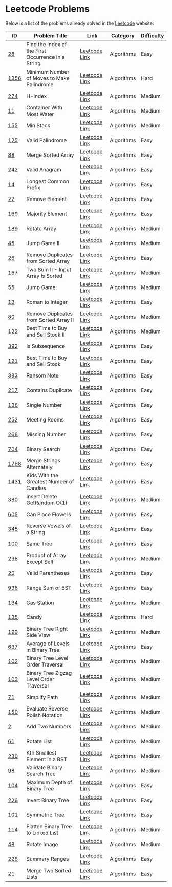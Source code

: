 # Leetcode Problems

Below is a list of the problems already solved in the [Leetcode](https://leetcode.com/problems) website:

| ID                                                           | Problem Title                                      | Link                                                                                              | Category   | Difficulty |
| ------------------------------------------------------------ | -------------------------------------------------- | ------------------------------------------------------------------------------------------------- | ---------- | ---------- |
| [28](28-find-the-index-of-the-first-occurrence-in-a-string/) | Find the Index of the First Occurrence in a String | [Leetcode Link](https://leetcode.com/problems/find-the-index-of-the-first-occurrence-in-a-string) | Algorithms | Easy       |
| [1356](1356-minimum-number-of-moves-to-make-palindrome/)     | Minimum Number of Moves to Make Palindrome         | [Leetcode Link](https://leetcode.com/problems/minimum-number-of-moves-to-make-palindrome)         | Algorithms | Hard       |
| [274](274-h-index/)                                          | H-Index                                            | [Leetcode Link](https://leetcode.com/problems/h-index)                                            | Algorithms | Medium     |
| [11](11-container-with-most-water/)                          | Container With Most Water                          | [Leetcode Link](https://leetcode.com/problems/container-with-most-water)                          | Algorithms | Medium     |
| [155](155-min-stack/)                                        | Min Stack                                          | [Leetcode Link](https://leetcode.com/problems/min-stack)                                          | Algorithms | Medium     |
| [125](125-valid-palindrome/)                                 | Valid Palindrome                                   | [Leetcode Link](https://leetcode.com/problems/valid-palindrome)                                   | Algorithms | Easy       |
| [88](88-merge-sorted-array/)                                 | Merge Sorted Array                                 | [Leetcode Link](https://leetcode.com/problems/merge-sorted-array)                                 | Algorithms | Easy       |
| [242](242-valid-anagram/)                                    | Valid Anagram                                      | [Leetcode Link](https://leetcode.com/problems/valid-anagram)                                      | Algorithms | Easy       |
| [14](14-longest-common-prefix/)                              | Longest Common Prefix                              | [Leetcode Link](https://leetcode.com/problems/longest-common-prefix)                              | Algorithms | Easy       |
| [27](27-remove-element/)                                     | Remove Element                                     | [Leetcode Link](https://leetcode.com/problems/remove-element)                                     | Algorithms | Easy       |
| [169](169-majority-element/)                                 | Majority Element                                   | [Leetcode Link](https://leetcode.com/problems/majority-element)                                   | Algorithms | Easy       |
| [189](189-rotate-array/)                                     | Rotate Array                                       | [Leetcode Link](https://leetcode.com/problems/rotate-array)                                       | Algorithms | Medium     |
| [45](45-jump-game-ii/)                                       | Jump Game II                                       | [Leetcode Link](https://leetcode.com/problems/jump-game-ii)                                       | Algorithms | Medium     |
| [26](26-remove-duplicates-from-sorted-array/)                | Remove Duplicates from Sorted Array                | [Leetcode Link](https://leetcode.com/problems/remove-duplicates-from-sorted-array)                | Algorithms | Easy       |
| [167](167-two-sum-ii-input-array-is-sorted/)                 | Two Sum II - Input Array Is Sorted                 | [Leetcode Link](https://leetcode.com/problems/two-sum-ii-input-array-is-sorted)                   | Algorithms | Medium     |
| [55](55-jump-game/)                                          | Jump Game                                          | [Leetcode Link](https://leetcode.com/problems/jump-game)                                          | Algorithms | Medium     |
| [13](13-roman-to-integer/)                                   | Roman to Integer                                   | [Leetcode Link](https://leetcode.com/problems/roman-to-integer)                                   | Algorithms | Easy       |
| [80](80-remove-duplicates-from-sorted-array-ii/)             | Remove Duplicates from Sorted Array II             | [Leetcode Link](https://leetcode.com/problems/remove-duplicates-from-sorted-array-ii)             | Algorithms | Medium     |
| [122](122-best-time-to-buy-and-sell-stock-ii/)               | Best Time to Buy and Sell Stock II                 | [Leetcode Link](https://leetcode.com/problems/best-time-to-buy-and-sell-stock-ii)                 | Algorithms | Medium     |
| [392](392-is-subsequence/)                                   | Is Subsequence                                     | [Leetcode Link](https://leetcode.com/problems/is-subsequence)                                     | Algorithms | Easy       |
| [121](121-best-time-to-buy-and-sell-stock/)                  | Best Time to Buy and Sell Stock                    | [Leetcode Link](https://leetcode.com/problems/best-time-to-buy-and-sell-stock)                    | Algorithms | Easy       |
| [383](383-ransom-note/)                                      | Ransom Note                                        | [Leetcode Link](https://leetcode.com/problems/ransom-note)                                        | Algorithms | Easy       |
| [217](217-contains-duplicate/)                               | Contains Duplicate                                 | [Leetcode Link](https://leetcode.com/problems/contains-duplicate)                                 | Algorithms | Easy       |
| [136](136-single-number/)                                    | Single Number                                      | [Leetcode Link](https://leetcode.com/problems/single-number)                                      | Algorithms | Easy       |
| [252](252-meeting-rooms/)                                    | Meeting Rooms                                      | [Leetcode Link](https://leetcode.com/problems/meeting-rooms)                                      | Algorithms | Easy       |
| [268](268-missing-number/)                                   | Missing Number                                     | [Leetcode Link](https://leetcode.com/problems/missing-number)                                     | Algorithms | Easy       |
| [704](704-binary-search/)                                    | Binary Search                                      | [Leetcode Link](https://leetcode.com/problems/binary-search)                                      | Algorithms | Easy       |
| [1768](1768-merge-strings-alternately/)                      | Merge Strings Alternately                          | [Leetcode Link](https://leetcode.com/problems/merge-strings-alternately)                          | Algorithms | Easy       |
| [1431](1431-kids-with-the-greatest-number-of-candies/)       | Kids With the Greatest Number of Candies           | [Leetcode Link](https://leetcode.com/problems/kids-with-the-greatest-number-of-candies)           | Algorithms | Easy       |
| [380](380-insert-delete-getrandom-o1/)                       | Insert Delete GetRandom O(1)                       | [Leetcode Link](https://leetcode.com/problems/insert-delete-getrandom-o1)                         | Algorithms | Medium     |
| [605](605-can-place-flowers/)                                | Can Place Flowers                                  | [Leetcode Link](https://leetcode.com/problems/can-place-flowers)                                  | Algorithms | Easy       |
| [345](345-reverse-vowels-of-a-string/)                       | Reverse Vowels of a String                         | [Leetcode Link](https://leetcode.com/problems/reverse-vowels-of-a-string)                         | Algorithms | Easy       |
| [100](100-same-tree/)                                        | Same Tree                                          | [Leetcode Link](https://leetcode.com/problems/same-tree)                                          | Algorithms | Easy       |
| [238](238-product-of-array-except-self/)                     | Product of Array Except Self                       | [Leetcode Link](https://leetcode.com/problems/product-of-array-except-self)                       | Algorithms | Medium     |
| [20](20-valid-parentheses/)                                  | Valid Parentheses                                  | [Leetcode Link](https://leetcode.com/problems/valid-parentheses)                                  | Algorithms | Easy       |
| [938](938-range-sum-of-bst/) | Range Sum of BST | [Leetcode Link](https://leetcode.com/problems/range-sum-of-bst) | Algorithms | Easy |
| [134](134-gas-station/) | Gas Station | [Leetcode Link](https://leetcode.com/problems/gas-station) | Algorithms | Medium |
| [135](135-candy/) | Candy | [Leetcode Link](https://leetcode.com/problems/candy) | Algorithms | Hard |
| [199](199-binary-tree-right-side-view/) | Binary Tree Right Side View | [Leetcode Link](https://leetcode.com/problems/binary-tree-right-side-view) | Algorithms | Medium |
| [637](637-average-of-levels-in-binary-tree/) | Average of Levels in Binary Tree | [Leetcode Link](https://leetcode.com/problems/average-of-levels-in-binary-tree) | Algorithms | Easy |
| [102](102-binary-tree-level-order-traversal/) | Binary Tree Level Order Traversal | [Leetcode Link](https://leetcode.com/problems/binary-tree-level-order-traversal) | Algorithms | Medium |
| [103](103-binary-tree-zigzag-level-order-traversal/) | Binary Tree Zigzag Level Order Traversal | [Leetcode Link](https://leetcode.com/problems/binary-tree-zigzag-level-order-traversal) | Algorithms | Medium |
| [71](71-simplify-path/) | Simplify Path | [Leetcode Link](https://leetcode.com/problems/simplify-path) | Algorithms | Medium |
| [150](150-evaluate-reverse-polish-notation/) | Evaluate Reverse Polish Notation | [Leetcode Link](https://leetcode.com/problems/evaluate-reverse-polish-notation) | Algorithms | Medium |
| [2](2-add-two-numbers/) | Add Two Numbers | [Leetcode Link](https://leetcode.com/problems/add-two-numbers) | Algorithms | Medium |
| [61](61-rotate-list/) | Rotate List | [Leetcode Link](https://leetcode.com/problems/rotate-list) | Algorithms | Medium |
| [230](230-kth-smallest-element-in-a-bst/) | Kth Smallest Element in a BST | [Leetcode Link](https://leetcode.com/problems/kth-smallest-element-in-a-bst) | Algorithms | Medium |
| [98](98-validate-binary-search-tree/) | Validate Binary Search Tree | [Leetcode Link](https://leetcode.com/problems/validate-binary-search-tree) | Algorithms | Medium |
| [104](104-maximum-depth-of-binary-tree/) | Maximum Depth of Binary Tree | [Leetcode Link](https://leetcode.com/problems/maximum-depth-of-binary-tree) | Algorithms | Easy |
| [226](226-invert-binary-tree/) | Invert Binary Tree | [Leetcode Link](https://leetcode.com/problems/invert-binary-tree) | Algorithms | Easy |
| [101](101-symmetric-tree/) | Symmetric Tree | [Leetcode Link](https://leetcode.com/problems/symmetric-tree) | Algorithms | Easy |
| [114](114-flatten-binary-tree-to-linked-list/) | Flatten Binary Tree to Linked List | [Leetcode Link](https://leetcode.com/problems/flatten-binary-tree-to-linked-list) | Algorithms | Medium |
| [48](48-rotate-image/) | Rotate Image | [Leetcode Link](https://leetcode.com/problems/rotate-image) | Algorithms | Medium |
| [228](228-summary-ranges/) | Summary Ranges | [Leetcode Link](https://leetcode.com/problems/summary-ranges) | Algorithms | Easy |
| [21](21-merge-two-sorted-lists/) | Merge Two Sorted Lists | [Leetcode Link](https://leetcode.com/problems/merge-two-sorted-lists) | Algorithms | Easy |
